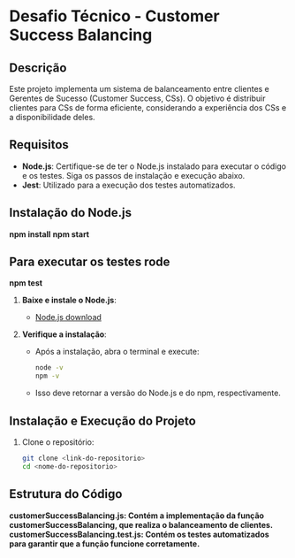 # Desafio Técnico - Customer Success Balancing

## Descrição

Este projeto implementa um sistema de balanceamento entre clientes e Gerentes de Sucesso (Customer Success, CSs). O objetivo é distribuir clientes para CSs de forma eficiente, considerando a experiência dos CSs e a disponibilidade deles.

## Requisitos

- **Node.js**: Certifique-se de ter o Node.js instalado para executar o código e os testes. Siga os passos de instalação e execução abaixo.
- **Jest**: Utilizado para a execução dos testes automatizados.

## Instalação do Node.js
**npm install**
**npm start**
 
## Para executar os testes rode 
**npm test**


1. **Baixe e instale o Node.js**:
   - [Node.js download](https://nodejs.org/en/download/)
   
2. **Verifique a instalação**:
   - Após a instalação, abra o terminal e execute:
     ```bash
     node -v
     npm -v
     ```
   - Isso deve retornar a versão do Node.js e do npm, respectivamente.

## Instalação e Execução do Projeto

1. Clone o repositório:
   ```bash
   git clone <link-do-repositorio>
   cd <nome-do-repositorio>

## Estrutura do Código 
**customerSuccessBalancing.js: Contém a implementação da função customerSuccessBalancing, que realiza o balanceamento de clientes.**
**customerSuccessBalancing.test.js: Contém os testes automatizados para garantir que a função funcione corretamente.**
